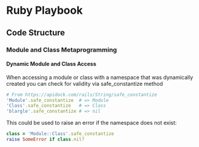 # Ruby Playbook

## Code Structure

### Module and Class Metaprogramming

#### Dynamic Module and Class Access

When accessing a module or class with a namespace that was dynamically created you can check for validity via safe_constantize method

```ruby
# From https://apidock.com/rails/String/safe_constantize
'Module'.safe_constantize  # => Module
'Class'.safe_constantize   # => Class
'blargle'.safe_constantize # => nil
```

This could be used to raise an error if the namespace does not exist:

```ruby
class = 'Module::Class'.safe_constantize
raise SomeError if class.nil?
```
